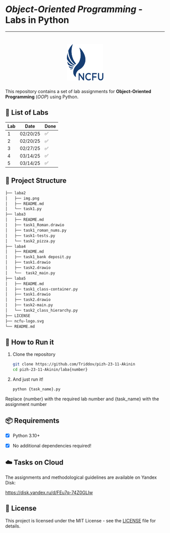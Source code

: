 # *Object-Oriented Programming* - Labs in Python
--- 
<h1 align="center" style="border-bottom: none">
    <a href="https://ncfu.ru/" target="_blank"><img alt="NCFU" src="./ncfu-logo.svg" width="115" height="115"></a>
</h1>

This repository contains a set of lab assignments for **Object-Oriented Programming** (*OOP*) using Python.


## 📌 List of Labs

| Lab | Date     | Done |
|-----|----------|------|
| 1   | 02/20/25 | ✅    |
| 2   | 02/20/25 | ✅    |
| 3   | 02/27/25 | ✅    |
| 4   | 03/14/25 | ✅    |
| 5   | 03/14/25 | ✅    |



## 📂 Project Structure

```bash
├── laba2  
│   ├── img.png  
│   ├── README.md  
│   └── task1.py  
├── laba3  
│   ├── README.md  
│   ├── task1_Roman.drawio  
│   ├── task1_roman_nums.py  
│   ├── task1-tests.py  
│   └── task2_pizza.py  
├── laba4  
│   ├── README.md  
│   ├── task1_bank deposit.py  
│   ├── task1.drawio  
│   ├── task2.drawio  
│   └──  task2_main.py  
├── laba5
│   ├── README.md  
│   ├── task1_class-container.py
│   ├── task1.drawio  
│   ├── task2.drawio  
│   ├── task2-main.py  
│   └── task2_class_hierarchy.py
├── LICENSE
├── ncfu-logo.svg
└── README.md  

```
	

## 🚀 How to Run it

1. Clone the repository  
   ```bash
   git clone https://github.com/Triddov/pizh-23-11-Akinin
   cd pizh-23-11-Akinin/laba{number}
   ```
2. And just run it!
	```bash
	python {task_name}.py
	```

Replace {number} with the required lab number and {task_name} with the assignment number


## 📦 Requirements

- [x] Python 3.10+    
- [x] No additional dependencies required!



## ☁️ Tasks on Cloud

The assignments and methodological guidelines are available on Yandex Disk:

https://disk.yandex.ru/d/FEu7q-74Z0GLIw


## 📜 License
This project is licensed under the MIT License - see the [LICENSE](LICENSE) file for details.

